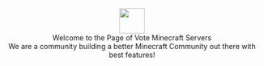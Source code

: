  <div align="center"> <img src="https://vmscdn.akshatmehta.com/163634466.jpeg" style="width:50px"/></div>
 <div align="center">Welcome to the Page of Vote Minecraft Servers</div>

 <div align="center">We are a community building a better Minecraft Community out there with best features!</div>
